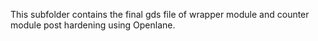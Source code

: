 This subfolder contains the final gds file of wrapper module and counter module post hardening using Openlane.
